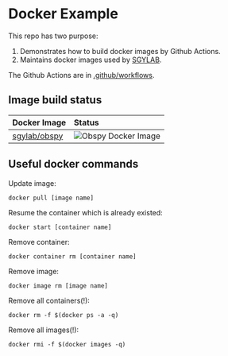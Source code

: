 # Docker Example

This repo has two purpose:

1. Demonstrates how to build docker images by Github Actions.
2. Maintains docker images used by [SGYLAB](https://sgylab.earth.ncu.edu.tw/).

The Github Actions are in [.github/workflows](.github/workflows).

## Image build status

Docker Image|Status
:-----------|:-----
[sgylab/obspy](obspy)|![Obspy Docker Image](https://github.com/sgylab/docker-example/workflows/Obspy%20Docker%20Image/badge.svg)

## Useful docker commands 

Update image:

    docker pull [image name]

Resume the container which is already existed:

    docker start [container name]

Remove container:

    docker container rm [container name]

Remove image:

    docker image rm [image name]

Remove all containers(!):

    docker rm -f $(docker ps -a -q)

Remove all images(!):

    docker rmi -f $(docker images -q)

